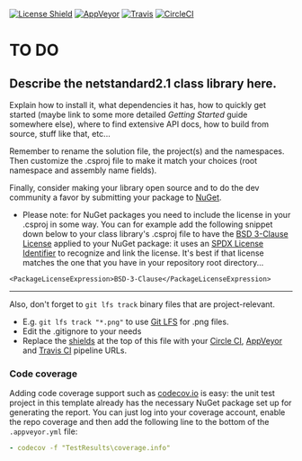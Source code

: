 [![License Shield](https://img.shields.io/badge/license-BSD%203--Clause-brightgreen)](https://github.com/GlitchedPolygons/netstandard2.1-class-lib/blob/master/LICENSE)
[![AppVeyor](https://ci.appveyor.com/api/projects/status/tkf68xbsdoa1ttfq/branch/master?svg=true)](https://ci.appveyor.com/project/GlitchedPolygons/netstandard2-1-class-lib/branch/master)
[![Travis](https://travis-ci.org/GlitchedPolygons/netstandard2.1-class-lib.svg?branch=master)](https://travis-ci.org/GlitchedPolygons/netstandard2.1-class-lib)
[![CircleCI](https://circleci.com/gh/GlitchedPolygons/netstandard2.1-class-lib.svg?style=shield)](https://circleci.com/gh/GlitchedPolygons/netstandard2.1-class-lib)

# TO DO

## Describe the netstandard2.1 class library here.

Explain how to install it, what dependencies it has, how to quickly get started (maybe link to some more detailed _Getting Started_ guide somewhere else), where to find extensive API docs, how to build from source, stuff like that, etc...

Remember to rename the solution file, the project(s) and the namespaces. Then customize the .csproj file to make it match your choices (root namespace and assembly name fields). 

Finally, consider making your library open source and to do the dev community a favor by submitting your package to [NuGet](https://nuget.org).
* Please note: for NuGet packages you need to include the license in your .csproj in some way. You can for example add the following snippet down below to your class library's .csproj file to have the [BSD 3-Clause License](https://tldrlegal.com/license/bsd-3-clause-license-(revised)) applied to your NuGet package: it uses an [SPDX License Identifier](https://spdx.org/licenses/) to recognize and link the license. It's best if that license matches the one that you have in your repository root directory...

```
<PackageLicenseExpression>BSD-3-Clause</PackageLicenseExpression>
```
---
Also, don't forget to `git lfs track` binary files that are project-relevant. 
* E.g. `git lfs track "*.png"` to use [Git LFS](https://git-lfs.github.com/) for .png files.
* Edit the .gitignore to your needs
* Replace the [shields](https://shields.io) at the top of this file with your [Circle CI](https://circleci.com), [AppVeyor](https://ci.appveyor.com) and [Travis CI](https://travis-ci.org) pipeline URLs.

### Code coverage

Adding code coverage support such as [codecov.io](https://codecov.io/) is easy: the unit test project in this template already has the necessary NuGet package set up for generating the report. You can just log into your coverage account, enable the repo coverage and then add the following line to the bottom of the `.appveyor.yml` file:

```yaml
- codecov -f "TestResults\coverage.info"
```
